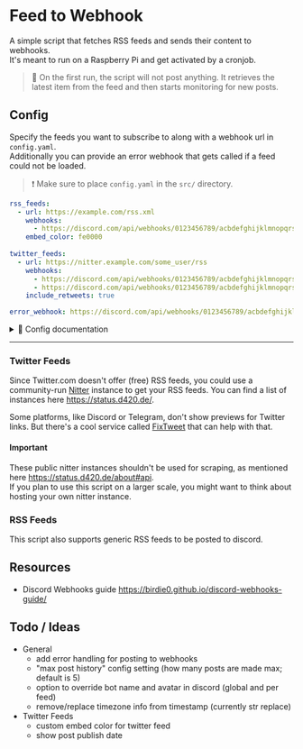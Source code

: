 # Feed to Webhook

A simple script that fetches RSS feeds and sends their content to webhooks.  
It's meant to run on a Raspberry Pi and get activated by a cronjob.

>📌 On the first run, the script will not post anything. It retrieves the latest item from the feed and then starts monitoring for new posts.

## Config

Specify the feeds you want to subscribe to along with a webhook url in `config.yaml`.  
Additionally you can provide an error webhook that gets called if a feed could not be loaded.  

> ❗ Make sure to place `config.yaml` in the `src/` directory.

``` yaml
rss_feeds:
  - url: https://example.com/rss.xml
    webhooks:
      - https://discord.com/api/webhooks/0123456789/acbdefghijklmnopqrstuvwxyz
    embed_color: fe0000
  
twitter_feeds:
  - url: https://nitter.example.com/some_user/rss
    webhooks:
      - https://discord.com/api/webhooks/0123456789/acbdefghijklmnopqrstuvwxyz
      - https://discord.com/api/webhooks/0123456789/acbdefghijklmnopqrstuvwxyz
    include_retweets: true

error_webhook: https://discord.com/api/webhooks/0123456789/acbdefghijklmnopqrstuvwxyz
```

<details>
  <summary>👀 Config documentation</summary>

<br>

The config is divided into three main sections: `rss_feeds`, `twitter_feeds`, and `error_webhook`.

### rss_feeds

- `url`: URL of the RSS feed.
- `webhooks`: A list of webhook URLs. When a new item is found in the RSS feed, a message will be sent to each of these webhooks.
- `embed_color`: The color to be used for the embed in the Discord message. This should be a hexadecimal color code without `#`.
- [`last_item_date`]: *The date and time of the last post in the feed. Added automatically.*

### twitter_feeds

- `url`: URL of the Twitter feed. [See below about twitter feeds](#twitter-feeds)
- `webhooks`: A list of webhook URLs. When a new tweet is found, a message will be sent to each of these webhooks.
- `include_retweets`: A boolean value that determines whether retweets should be included.
- [`last_item_date`]: *The date and time of the last post in the feed. Added automatically.*

### error_webhook

This section contains a single webhook URL. If an error occurs while processing the feeds, a message will be sent to this webhook.

</details>

---

### Twitter Feeds

Since Twitter.com doesn't offer (free) RSS feeds, you could use a community-run [Nitter](https://github.com/zedeus/nitter) instance to get your RSS feeds. You can find a list of instances here <https://status.d420.de/>.  

Some platforms, like Discord or Telegram, don't show previews for Twitter links. But there's a cool service called [FixTweet](https://github.com/FixTweet/FixTweet) that can help with that.

#### Important

These public nitter instances shouldn't be used for scraping, as mentioned here <https://status.d420.de/about#api>.  
If you plan to use this script on a larger scale, you might want to think about hosting your own nitter instance.

### RSS Feeds

This script also supports generic RSS feeds to be posted to discord.

## Resources

- Discord Webhooks guide <https://birdie0.github.io/discord-webhooks-guide/>

## Todo / Ideas

- General
  - add error handling for posting to webhooks
  - "max post history" config setting (how many posts are made max; default is 5)
  - option to override bot name and avatar in discord (global and per feed)
  - remove/replace timezone info from timestamp (currently str replace)
- Twitter Feeds
  - custom embed color for twitter feed
  - show post publish date
